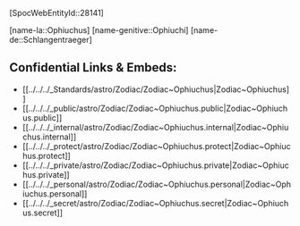 ﻿---
confidential: public
isDeleted: false
isReadOnly: false
tags:
- astro/Zodiac
type: Zodiac
---

[SpocWebEntityId::28141]



[name-la::Ophiuchus]
[name-genitive::Ophiuchi]
[name-de::Schlangentraeger]


## Confidential Links & Embeds: 
- [[../../../_Standards/astro/Zodiac/Zodiac~Ophiuchus|Zodiac~Ophiuchus]] 
- [[../../../_public/astro/Zodiac/Zodiac~Ophiuchus.public|Zodiac~Ophiuchus.public]] 
- [[../../../_internal/astro/Zodiac/Zodiac~Ophiuchus.internal|Zodiac~Ophiuchus.internal]] 
- [[../../../_protect/astro/Zodiac/Zodiac~Ophiuchus.protect|Zodiac~Ophiuchus.protect]] 
- [[../../../_private/astro/Zodiac/Zodiac~Ophiuchus.private|Zodiac~Ophiuchus.private]] 
- [[../../../_personal/astro/Zodiac/Zodiac~Ophiuchus.personal|Zodiac~Ophiuchus.personal]] 
- [[../../../_secret/astro/Zodiac/Zodiac~Ophiuchus.secret|Zodiac~Ophiuchus.secret]] 

